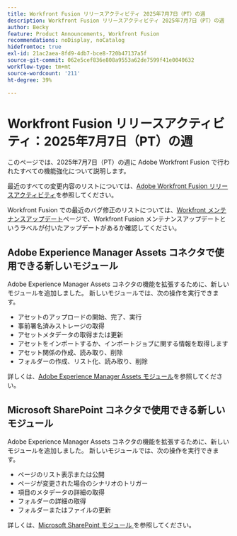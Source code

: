 ```yaml
---
title: Workfront Fusion リリースアクティビティ 2025年7月7日（PT）の週
description: Workfront Fusion リリースアクティビティ 2025年7月7日（PT）の週
author: Becky
feature: Product Announcements, Workfront Fusion
recommendations: noDisplay, noCatalog
hidefromtoc: true
exl-id: 21ac2aea-8fd9-4db7-bce8-720b47137a5f
source-git-commit: 062e5cef836e808a9553a62de7599f41e0040632
workflow-type: tm+mt
source-wordcount: '211'
ht-degree: 39%

---
```


# Workfront Fusion リリースアクティビティ：2025年7月7日（PT）の週

このページでは、2025年7月7日（PT）の週に Adobe Workfront Fusion で行われたすべての機能強化について説明します。

最近のすべての変更内容のリストについては、[Adobe Workfront Fusion リリースアクティビティ](/help/workfront-fusion/fusion-product-releases/fusion-release-activity.md)を参照してください。

Workfront Fusion での最近のバグ修正のリストについては、[Workfront メンテナンスアップデート](https://experienceleague.adobe.com/en/docs/workfront-known-issues/releases/current-updates)ページで、Workfront Fusion メンテナンスアップデートというラベルが付いたアップデートがあるか確認してください。

## Adobe Experience Manager Assets コネクタで使用できる新しいモジュール

Adobe Experience Manager Assets コネクタの機能を拡張するために、新しいモジュールを追加しました。 新しいモジュールでは、次の操作を実行できます。

* アセットのアップロードの開始、完了、実行
* 事前署名済みストレージの取得
* アセットメタデータの取得または更新
* アセットをインポートするか、インポートジョブに関する情報を取得します
* アセット関係の作成、読み取り、削除
* フォルダーの作成、リスト化、読み取り、削除

詳しくは、[Adobe Experience Manager Assets モジュール](/help/workfront-fusion/references/apps-and-modules/adobe-connectors/aem-assets-modules.md)を参照してください。

## Microsoft SharePoint コネクタで使用できる新しいモジュール


Adobe Experience Manager Assets コネクタの機能を拡張するために、新しいモジュールを追加しました。 新しいモジュールでは、次の操作を実行できます。



* ページのリスト表示または公開
* ページが変更された場合のシナリオのトリガー
* 項目のメタデータの詳細の取得
* フォルダーの詳細の取得
* フォルダーまたはファイルの更新

詳しくは、[Microsoft SharePoint モジュール ](/help/workfront-fusion/references/apps-and-modules/third-party-connectors/sharepoint-modules.md) を参照してください。
